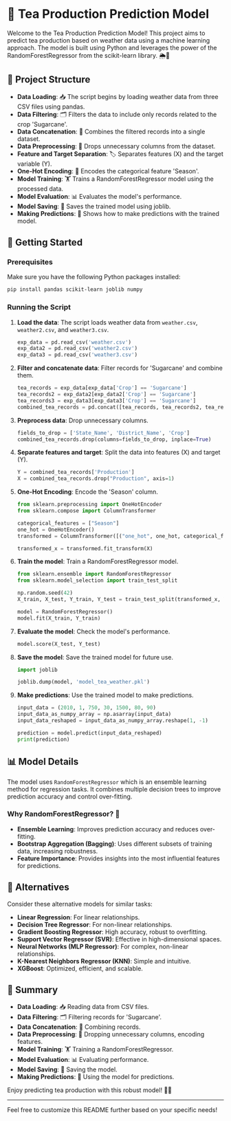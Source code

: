 # 🌿 Tea Production Prediction Model

Welcome to the Tea Production Prediction Model! This project aims to predict tea production based on weather data using a machine learning approach. The model is built using Python and leverages the power of the RandomForestRegressor from the scikit-learn library. 🌦️🍃

## 📁 Project Structure

- **Data Loading**: 📥 The script begins by loading weather data from three CSV files using pandas.
- **Data Filtering**: 🗂️ Filters the data to include only records related to the crop 'Sugarcane'.
- **Data Concatenation**: 🧩 Combines the filtered records into a single dataset.
- **Data Preprocessing**: 🧹 Drops unnecessary columns from the dataset.
- **Feature and Target Separation**: 🏷️ Separates features (X) and the target variable (Y).
- **One-Hot Encoding**: 🔄 Encodes the categorical feature 'Season'.
- **Model Training**: 🏋️ Trains a RandomForestRegressor model using the processed data.
- **Model Evaluation**: 📊 Evaluates the model's performance.
- **Model Saving**: 💾 Saves the trained model using joblib.
- **Making Predictions**: 🔮 Shows how to make predictions with the trained model.

## 🚀 Getting Started

### Prerequisites

Make sure you have the following Python packages installed:

```bash
pip install pandas scikit-learn joblib numpy
```

### Running the Script

1. **Load the data**: The script loads weather data from `weather.csv`, `weather2.csv`, and `weather3.csv`.

    ```python
    exp_data = pd.read_csv('weather.csv')
    exp_data2 = pd.read_csv('weather2.csv')
    exp_data3 = pd.read_csv('weather3.csv')
    ```

2. **Filter and concatenate data**: Filter records for 'Sugarcane' and combine them.

    ```python
    tea_records = exp_data[exp_data['Crop'] == 'Sugarcane']
    tea_records2 = exp_data2[exp_data2['Crop'] == 'Sugarcane']
    tea_records3 = exp_data3[exp_data3['Crop'] == 'Sugarcane']
    combined_tea_records = pd.concat([tea_records, tea_records2, tea_records3], ignore_index=True)
    ```

3. **Preprocess data**: Drop unnecessary columns.

    ```python
    fields_to_drop = ['State_Name', 'District_Name', 'Crop']
    combined_tea_records.drop(columns=fields_to_drop, inplace=True)
    ```

4. **Separate features and target**: Split the data into features (X) and target (Y).

    ```python
    Y = combined_tea_records['Production']
    X = combined_tea_records.drop("Production", axis=1)
    ```

5. **One-Hot Encoding**: Encode the 'Season' column.

    ```python
    from sklearn.preprocessing import OneHotEncoder
    from sklearn.compose import ColumnTransformer

    categorical_features = ["Season"]
    one_hot = OneHotEncoder()
    transformed = ColumnTransformer([("one_hot", one_hot, categorical_features)], remainder="passthrough")

    transformed_x = transformed.fit_transform(X)
    ```

6. **Train the model**: Train a RandomForestRegressor model.

    ```python
    from sklearn.ensemble import RandomForestRegressor
    from sklearn.model_selection import train_test_split

    np.random.seed(42)
    X_train, X_test, Y_train, Y_test = train_test_split(transformed_x, Y, test_size=0.2)

    model = RandomForestRegressor()
    model.fit(X_train, Y_train)
    ```

7. **Evaluate the model**: Check the model's performance.

    ```python
    model.score(X_test, Y_test)
    ```

8. **Save the model**: Save the trained model for future use.

    ```python
    import joblib

    joblib.dump(model, 'model_tea_weather.pkl')
    ```

9. **Make predictions**: Use the trained model to make predictions.

    ```python
    input_data = (2010, 1, 750, 30, 1500, 80, 90)
    input_data_as_numpy_array = np.asarray(input_data)
    input_data_reshaped = input_data_as_numpy_array.reshape(1, -1)

    prediction = model.predict(input_data_reshaped)
    print(prediction)
    ```

## 📊 Model Details

The model uses `RandomForestRegressor` which is an ensemble learning method for regression tasks. It combines multiple decision trees to improve prediction accuracy and control over-fitting.

### Why RandomForestRegressor? 🌲

- **Ensemble Learning**: Improves prediction accuracy and reduces over-fitting.
- **Bootstrap Aggregation (Bagging)**: Uses different subsets of training data, increasing robustness.
- **Feature Importance**: Provides insights into the most influential features for predictions.

## 🤖 Alternatives

Consider these alternative models for similar tasks:

- **Linear Regression**: For linear relationships.
- **Decision Tree Regressor**: For non-linear relationships.
- **Gradient Boosting Regressor**: High accuracy, robust to overfitting.
- **Support Vector Regressor (SVR)**: Effective in high-dimensional spaces.
- **Neural Networks (MLP Regressor)**: For complex, non-linear relationships.
- **K-Nearest Neighbors Regressor (KNN)**: Simple and intuitive.
- **XGBoost**: Optimized, efficient, and scalable.

## 📝 Summary

- **Data Loading**: 📥 Reading data from CSV files.
- **Data Filtering**: 🗂️ Filtering records for 'Sugarcane'.
- **Data Concatenation**: 🧩 Combining records.
- **Data Preprocessing**: 🧹 Dropping unnecessary columns, encoding features.
- **Model Training**: 🏋️ Training a RandomForestRegressor.
- **Model Evaluation**: 📊 Evaluating performance.
- **Model Saving**: 💾 Saving the model.
- **Making Predictions**: 🔮 Using the model for predictions.

Enjoy predicting tea production with this robust model! 🌿🍃

---

Feel free to customize this README further based on your specific needs!
